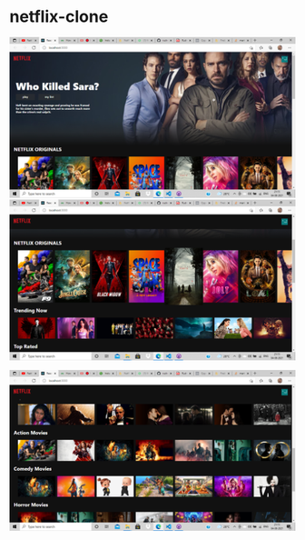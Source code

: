 # netflix-clone
 
<p align="center">
  <img src="https://github.com/rudreshmishrasde/Netflix-clone/blob/main/project%20screenshots/Screenshot%20(321).png">
  <img src="https://github.com/rudreshmishrasde/Netflix-clone/blob/main/project%20screenshots/Screenshot%20(322).png">
</p>
<p align="center">
  <img src="https://github.com/rudreshmishrasde/Netflix-clone/blob/main/project%20screenshots/Screenshot%20(323).png">
  <img src="https://github.com/rudreshmishrasde/Netflix-clone/blob/main/project%20screenshots/Screenshot%20(324).png
